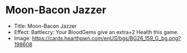 # Moon-Bacon Jazzer
- Title:  Moon-Bacon Jazzer
- Effect:  Battlecry: Your BloodGems give an extra+2 Health this game.
- Image:  https://cards.hearthpwn.com/enUS/bgs/BG26_159_G_bg.png?198608
